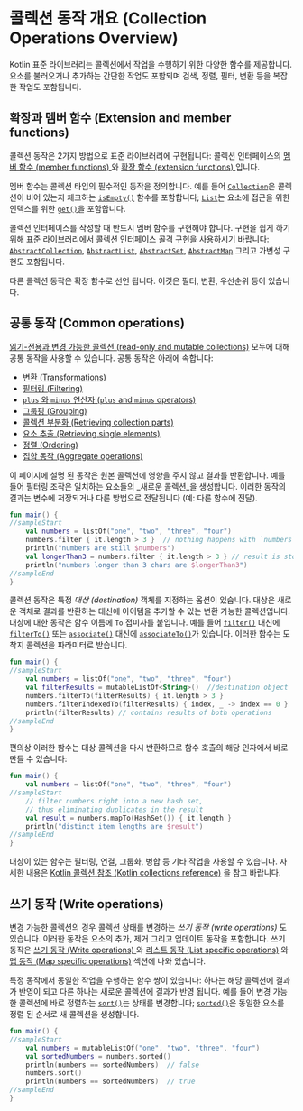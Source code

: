 # 콜렉션 동작 개요 \(Collection Operations Overview\)

Kotlin 표준 라이브러리는 콜렉션에서 작업을 수행하기 위한 다양한 함수를 제공합니다. 요소를 불러오거나 추가하는 간단한 작업도 포함되며 검색, 정렬, 필터, 변환 등을 복잡한 작업도 포함됩니다.

## 확장과 멤버 함수 \(Extension and member functions\)

콜렉션 동작은 2가지 방법으로 표준 라이브러리에 구현됩니다: 콜렉션 인터페이스의 [멤버 함수 \(member functions\) ](../classes-and-objects/class-classes-and-inheritance.md#class-members)와 [확장 함수 \(extension functions\) ](../classes-and-objects/extensions.md#extension-functions)입니다.

멤버 함수는 콜렉션 타입의 필수적인 동작을 정의합니다. 예를 들어 [`Collection`](https://kotlinlang.org/api/latest/jvm/stdlib/kotlin.collections/-collection/index.html)은 콜렉션이 비어 있는지 체크하는 [`isEmpty()`](https://kotlinlang.org/api/latest/jvm/stdlib/kotlin.collections/-collection/is-empty.html) 함수를 포함합니다; [`List`](https://kotlinlang.org/api/latest/jvm/stdlib/kotlin.collections/-list/index.html)는 요소에 접근을 위한 인덱스를 위한 [`get()`](https://kotlinlang.org/api/latest/jvm/stdlib/kotlin.collections/-list/get.html)을 포함합니다.

콜렉션 인터페이스를 작성할 때 반드시 멤버 함수를 구현해야 합니다. 구현을 쉽게 하기위해 표준 라이브러리에서 콜렉션 인터페이스 골격 구현을 사용하시기 바랍니다: [`AbstractCollection`](https://kotlinlang.org/api/latest/jvm/stdlib/kotlin.collections/-abstract-collection/index.html), [`AbstractList`](https://kotlinlang.org/api/latest/jvm/stdlib/kotlin.collections/-abstract-list/index.html), [`AbstractSet`](https://kotlinlang.org/api/latest/jvm/stdlib/kotlin.collections/-abstract-set/index.html), [`AbstractMap`](https://kotlinlang.org/api/latest/jvm/stdlib/kotlin.collections/-abstract-map/index.html) 그리고 가변성 구현도 포함됩니다.

다른 콜렉션 동작은 확장 함수로 선언 됩니다. 이것은 필터, 변환, 우선순위 등이 있습니다.

## 공통 동작 \(Common operations\)

[읽기-전용과 변경 가능한 콜렉션 \(read-only and mutable collections\)](kotlin-kotlin-collections-overview.md#collection-types) 모두에 대해 공통 동작을 사용할 수 있습니다. 공통 동작은 아래에 속합니다:

* [변환 \(Transformations\)](collection-transformations.md)
* [필터링 \(Filtering\)](filtering.md)
* [`plus` 와 `minus` 연산자 \(`plus` and `minus` operators\)](plus-minus-plus-and-minus-operators.md)
* [그룹핑 \(Grouping\)](untitled.md)
* [콜렉션 부분화 \(Retrieving collection parts\)](retrieving-collection-parts.md)
* [요소 추출 \(Retrieving single elements\)](retrieving-single-elements.md)
* [정렬 \(Ordering\)](collection-ordering.md)
* [집합 동작 \(Aggregate operations\)](collection-aggregate-operations.md)

이 페이지에 설명 된 동작은 원본 콜렉션에 영향을 주지 않고 결과를 반환합니다. 예를 들어 필터링 조작은 일치하는 요소들의 _새로운 콜렉션_을 생성합니다. 이러한 동작의 결과는 변수에 저장되거나 다른 방법으로 전달됩니다 \(예: 다른 함수에 전달\).

```kotlin
fun main() {
//sampleStart
    val numbers = listOf("one", "two", "three", "four")  
    numbers.filter { it.length > 3 }  // nothing happens with `numbers`, result is lost
    println("numbers are still $numbers")
    val longerThan3 = numbers.filter { it.length > 3 } // result is stored in `longerThan3`
    println("numbers longer than 3 chars are $longerThan3")
//sampleEnd
}
```

콜렉션 동작은 특정 _대상 \(destination\)_ 객체를 지정하는 옵션이 있습니다. 대상은 새로운 객체로 결과를 반환하는 대신에 아이템을 추가할 수 있는 변환 가능한 콜렉션입니다. 대상에 대한 동작은 함수 이름에 `To` 접미사를 붙입니다. 예를 들어 [`filter()`](https://kotlinlang.org/api/latest/jvm/stdlib/kotlin.collections/filter.html) 대신에 [`filterTo()`](https://kotlinlang.org/api/latest/jvm/stdlib/kotlin.collections/filter-to.html) 또는 [`associate()`](https://kotlinlang.org/api/latest/jvm/stdlib/kotlin.collections/associate.html) 대신에 [`associateTo()`](https://kotlinlang.org/api/latest/jvm/stdlib/kotlin.collections/associate-to.html)가 있습니다. 이러한 함수는 도착지 콜렉션을 파라미터로 받습니다.

```kotlin
fun main() {
//sampleStart
    val numbers = listOf("one", "two", "three", "four")
    val filterResults = mutableListOf<String>()  //destination object
    numbers.filterTo(filterResults) { it.length > 3 }
    numbers.filterIndexedTo(filterResults) { index, _ -> index == 0 }
    println(filterResults) // contains results of both operations
//sampleEnd
}
```

편의상 이러한 함수는 대상 콜렉션을 다시 반환하므로 함수 호출의 해당 인자에서 바로 만들 수 있습니다:

```kotlin
fun main() {
    val numbers = listOf("one", "two", "three", "four")
//sampleStart
    // filter numbers right into a new hash set, 
    // thus eliminating duplicates in the result
    val result = numbers.mapTo(HashSet()) { it.length }
    println("distinct item lengths are $result")
//sampleEnd
}
```

대상이 있는 함수는 필터링, 연결, 그룹화, 병합 등 기타 작업을 사용할 수 있습니다. 자세한 내용은 [Kotlin 콜렉션 참조 \(Kotlin collections reference\)](https://kotlinlang.org/api/latest/jvm/stdlib/kotlin.collections/index.html) 을 참고 바랍니다.

## 쓰기 동작 \(Write operations\)

변경 가능한 콜렉션의 경우 콜렉션 상태를 변경하는 _쓰기 동작 \(write operations\)_ 도 있습니다. 이러한 동작은 요소의 추가, 제거 그리고 업데이트 동작을 포함합니다. 쓰기 동작은 [쓰기 동작 \(Write operations\) ](collection-write-operations.md)와 [리스트 동작 \(List specific operations\)](list-specific-operations.md#list-write-operations) 와 [맵 동작 \(Map specific operations\)](map-specific-operations.md#map-write-operations) 섹션에 나와 있습니다.

특정 동작에서 동일한 작업을 수행하는 함수 쌍이 있습니다: 하나는 해당 콜렉션에 결과가 반영이 되고 다른 하나는 새로운 콜렉션에 결과가 반영 됩니다. 예를 들어 변경 가능한 콜렉션에 바로 정렬하는 [`sort()`](https://kotlinlang.org/api/latest/jvm/stdlib/kotlin.collections/sort.html)는 상태를 변경합니다; [`sorted()`](https://kotlinlang.org/api/latest/jvm/stdlib/kotlin.collections/sorted.html)은 동일한 요소를 정렬 된 순서로 새 콜렉션을 생성합니다.

```kotlin
fun main() {
//sampleStart
    val numbers = mutableListOf("one", "two", "three", "four")
    val sortedNumbers = numbers.sorted()
    println(numbers == sortedNumbers)  // false
    numbers.sort()
    println(numbers == sortedNumbers)  // true
//sampleEnd
}
```

